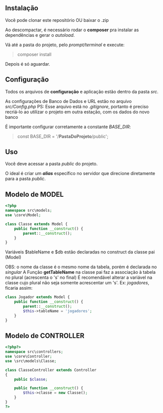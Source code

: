 ## Instalação
Você pode clonar este repositório OU baixar o .zip

Ao descompactar, é necessário rodar o **composer** pra instalar as dependências e gerar o *autoload*.

Vá até a pasta do projeto, pelo *prompt/terminal* e execute:
> composer install

Depois é só aguardar.

## Configuração
Todos os arquivos de **configuração** e aplicação estão dentro da pasta *src*.

As configurações de Banco de Dados e URL estão no arquivo *src/Config.php*
PS: Esse arquivo está no *.gitignore*, portanto é preciso recriá-lo ao utilizar o projeto em outra estação, com os dados do novo banco

É importante configurar corretamente a constante *BASE_DIR*:
> const BASE_DIR = '/**PastaDoProjeto**/public';

## Uso
Você deve acessar a pasta *public* do projeto.

O ideal é criar um ***alias*** específico no servidor que direcione diretamente para a pasta *public*.

## Modelo de MODEL
```php
<?php
namespace src\models;
use \core\Model;

class Classe extends Model {
    public function __construct() {
        parent::__construct();
    }
}
```
Variáveis $tableName e $db estão declaradas no construct da classe pai (Model)

OBS: o nome da classe é o mesmo nome da tabela, porém é declarada no *singular*
A Função **getTableName** na classe pai faz a associação à tabela no plural (acrescenta o 's' no final)
É recomendável alterar a variável na classe cujo plural não seja somente acrescentar um 's'. Ex: *jogadores*, ficaria assim:

```php
class Jogador extends Model {
    public function __construct() {
        parent::__construct();
        $this->tableName = 'jogadores';
    }
}
```

## Modelo de CONTROLLER
```php
<?php?>
namespace src\controllers;
use \core\Controller;
use \src\models\Classe;

class ClasseController extends Controller
{
    public $classe;

    public function __construct() {
        $this->classe = new Classe();
    }
}
?>
```
